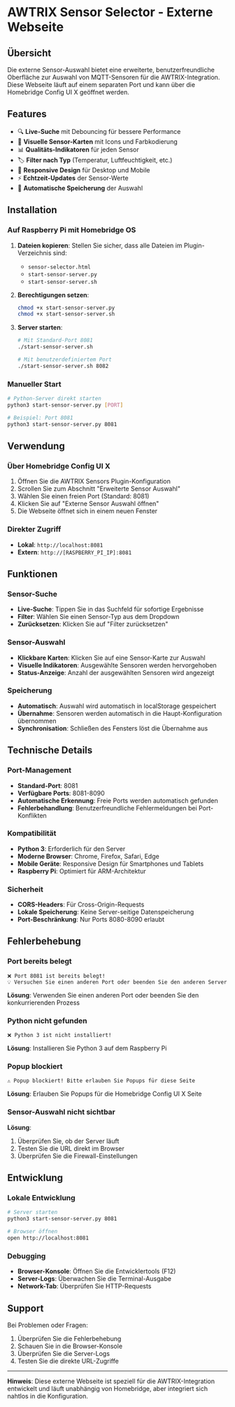 # AWTRIX Sensor Selector - Externe Webseite

## Übersicht

Die externe Sensor-Auswahl bietet eine erweiterte, benutzerfreundliche Oberfläche zur Auswahl von MQTT-Sensoren für die AWTRIX-Integration. Diese Webseite läuft auf einem separaten Port und kann über die Homebridge Config UI X geöffnet werden.

## Features

- 🔍 **Live-Suche** mit Debouncing für bessere Performance
- 🎨 **Visuelle Sensor-Karten** mit Icons und Farbkodierung
- 📊 **Qualitäts-Indikatoren** für jeden Sensor
- 🏷️ **Filter nach Typ** (Temperatur, Luftfeuchtigkeit, etc.)
- 📱 **Responsive Design** für Desktop und Mobile
- ⚡ **Echtzeit-Updates** der Sensor-Werte
- 💾 **Automatische Speicherung** der Auswahl

## Installation

### Auf Raspberry Pi mit Homebridge OS

1. **Dateien kopieren**: Stellen Sie sicher, dass alle Dateien im Plugin-Verzeichnis sind:
   - `sensor-selector.html`
   - `start-sensor-server.py`
   - `start-sensor-server.sh`

2. **Berechtigungen setzen**:
   ```bash
   chmod +x start-sensor-server.py
   chmod +x start-sensor-server.sh
   ```

3. **Server starten**:
   ```bash
   # Mit Standard-Port 8081
   ./start-sensor-server.sh
   
   # Mit benutzerdefiniertem Port
   ./start-sensor-server.sh 8082
   ```

### Manueller Start

```bash
# Python-Server direkt starten
python3 start-sensor-server.py [PORT]

# Beispiel: Port 8081
python3 start-sensor-server.py 8081
```

## Verwendung

### Über Homebridge Config UI X

1. Öffnen Sie die AWTRIX Sensors Plugin-Konfiguration
2. Scrollen Sie zum Abschnitt "Erweiterte Sensor Auswahl"
3. Wählen Sie einen freien Port (Standard: 8081)
4. Klicken Sie auf "Externe Sensor Auswahl öffnen"
5. Die Webseite öffnet sich in einem neuen Fenster

### Direkter Zugriff

- **Lokal**: `http://localhost:8081`
- **Extern**: `http://[RASPBERRY_PI_IP]:8081`

## Funktionen

### Sensor-Suche
- **Live-Suche**: Tippen Sie in das Suchfeld für sofortige Ergebnisse
- **Filter**: Wählen Sie einen Sensor-Typ aus dem Dropdown
- **Zurücksetzen**: Klicken Sie auf "Filter zurücksetzen"

### Sensor-Auswahl
- **Klickbare Karten**: Klicken Sie auf eine Sensor-Karte zur Auswahl
- **Visuelle Indikatoren**: Ausgewählte Sensoren werden hervorgehoben
- **Status-Anzeige**: Anzahl der ausgewählten Sensoren wird angezeigt

### Speicherung
- **Automatisch**: Auswahl wird automatisch in localStorage gespeichert
- **Übernahme**: Sensoren werden automatisch in die Haupt-Konfiguration übernommen
- **Synchronisation**: Schließen des Fensters löst die Übernahme aus

## Technische Details

### Port-Management
- **Standard-Port**: 8081
- **Verfügbare Ports**: 8081-8090
- **Automatische Erkennung**: Freie Ports werden automatisch gefunden
- **Fehlerbehandlung**: Benutzerfreundliche Fehlermeldungen bei Port-Konflikten

### Kompatibilität
- **Python 3**: Erforderlich für den Server
- **Moderne Browser**: Chrome, Firefox, Safari, Edge
- **Mobile Geräte**: Responsive Design für Smartphones und Tablets
- **Raspberry Pi**: Optimiert für ARM-Architektur

### Sicherheit
- **CORS-Headers**: Für Cross-Origin-Requests
- **Lokale Speicherung**: Keine Server-seitige Datenspeicherung
- **Port-Beschränkung**: Nur Ports 8080-8090 erlaubt

## Fehlerbehebung

### Port bereits belegt
```
❌ Port 8081 ist bereits belegt!
💡 Versuchen Sie einen anderen Port oder beenden Sie den anderen Server
```
**Lösung**: Verwenden Sie einen anderen Port oder beenden Sie den konkurrierenden Prozess

### Python nicht gefunden
```
❌ Python 3 ist nicht installiert!
```
**Lösung**: Installieren Sie Python 3 auf dem Raspberry Pi

### Popup blockiert
```
⚠️ Popup blockiert! Bitte erlauben Sie Popups für diese Seite
```
**Lösung**: Erlauben Sie Popups für die Homebridge Config UI X Seite

### Sensor-Auswahl nicht sichtbar
**Lösung**: 
1. Überprüfen Sie, ob der Server läuft
2. Testen Sie die URL direkt im Browser
3. Überprüfen Sie die Firewall-Einstellungen

## Entwicklung

### Lokale Entwicklung
```bash
# Server starten
python3 start-sensor-server.py 8081

# Browser öffnen
open http://localhost:8081
```

### Debugging
- **Browser-Konsole**: Öffnen Sie die Entwicklertools (F12)
- **Server-Logs**: Überwachen Sie die Terminal-Ausgabe
- **Network-Tab**: Überprüfen Sie HTTP-Requests

## Support

Bei Problemen oder Fragen:
1. Überprüfen Sie die Fehlerbehebung
2. Schauen Sie in die Browser-Konsole
3. Überprüfen Sie die Server-Logs
4. Testen Sie die direkte URL-Zugriffe

---

**Hinweis**: Diese externe Webseite ist speziell für die AWTRIX-Integration entwickelt und läuft unabhängig von Homebridge, aber integriert sich nahtlos in die Konfiguration.
